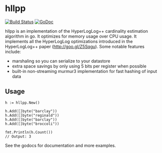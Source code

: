 # hllpp

[![Build Status](https://travis-ci.org/retailnext/hllpp.svg)](https://travis-ci.org/retailnext/hllpp) [![GoDoc](https://godoc.org/github.com/retailnext/hllpp?status.svg)](https://godoc.org/github.com/retailnext/hllpp)

hllpp is an implementation of the HyperLogLog++ cardinality estimation algorithm in go. It optimizes for memory usage over CPU usage. It implements all the HyperLogLog optimizations introduced in the HyperLogLog++ paper (http://goo.gl/Z5Sqgu). Some notable features include:

* marshaling so you can serialize to your datastore
* extra space savings by only using 5 bits per register when possible
* built-in non-streaming murmur3 implementation for fast hashing of input data

## Usage

    h := hllpp.New()

    h.Add([]byte("barclay"))
    h.Add([]byte("reginald"))
    h.Add([]byte("barclay"))
    h.Add([]byte("broccoli"))

    fmt.Println(h.Count())
    // Output: 3

See the godocs for documentation and more examples.
